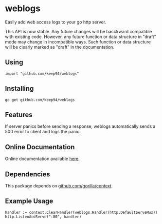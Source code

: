weblogs
=======

Easily add web access logs to your go http server.

This API is now stable. Any future changes will be bacckward compatible with
existing code. However, any future function or data structure in "draft"
mode may change in incompatible ways. Such function or data structure will
be clearly marked as "draft" in the documentation.

## Using

	import "github.com/keep94/weblogs"

## Installing

	go get github.com/keep94/weblogs

## Features

If server panics before sending a response, weblogs automatically sends a
500 error to client and logs the panic.

## Online Documentation

Online documentation available [here](http://godoc.org/github.com/keep94/weblogs).

## Dependencies

This package depends on [github.com/gorilla/context](http://github.com/gorilla/context).

## Example Usage

	handler := context.ClearHandler(weblogs.Handler(http.DefaultServeMux))
	http.ListenAndServe(":80", handler)
